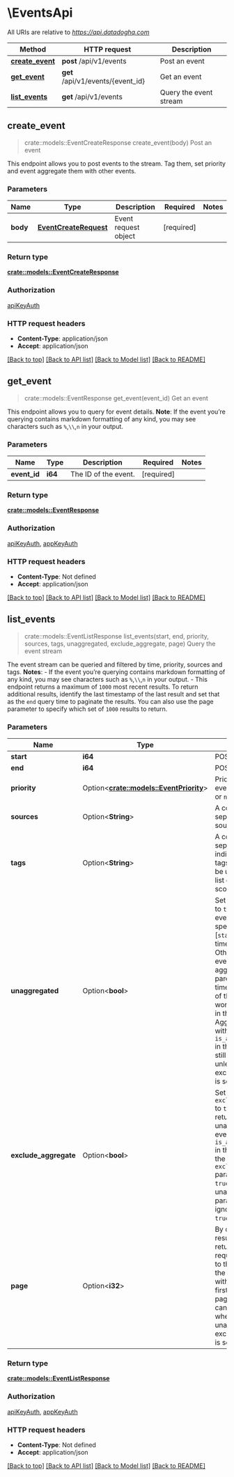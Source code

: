 # \EventsApi

All URIs are relative to *https://api.datadoghq.com*

Method | HTTP request | Description
------------- | ------------- | -------------
[**create_event**](EventsApi.md#create_event) | **post** /api/v1/events | Post an event
[**get_event**](EventsApi.md#get_event) | **get** /api/v1/events/{event_id} | Get an event
[**list_events**](EventsApi.md#list_events) | **get** /api/v1/events | Query the event stream



## create_event

> crate::models::EventCreateResponse create_event(body)
Post an event

This endpoint allows you to post events to the stream. Tag them, set priority and event aggregate them with other events.

### Parameters


Name | Type | Description  | Required | Notes
------------- | ------------- | ------------- | ------------- | -------------
**body** | [**EventCreateRequest**](EventCreateRequest.md) | Event request object | [required] |

### Return type

[**crate::models::EventCreateResponse**](EventCreateResponse.md)

### Authorization

[apiKeyAuth](../README.md#apiKeyAuth)

### HTTP request headers

- **Content-Type**: application/json
- **Accept**: application/json

[[Back to top]](#) [[Back to API list]](../README.md#documentation-for-api-endpoints) [[Back to Model list]](../README.md#documentation-for-models) [[Back to README]](../README.md)


## get_event

> crate::models::EventResponse get_event(event_id)
Get an event

This endpoint allows you to query for event details.  **Note**: If the event you’re querying contains markdown formatting of any kind, you may see characters such as `%`,`\\`,`n` in your output.

### Parameters


Name | Type | Description  | Required | Notes
------------- | ------------- | ------------- | ------------- | -------------
**event_id** | **i64** | The ID of the event. | [required] |

### Return type

[**crate::models::EventResponse**](EventResponse.md)

### Authorization

[apiKeyAuth](../README.md#apiKeyAuth), [appKeyAuth](../README.md#appKeyAuth)

### HTTP request headers

- **Content-Type**: Not defined
- **Accept**: application/json

[[Back to top]](#) [[Back to API list]](../README.md#documentation-for-api-endpoints) [[Back to Model list]](../README.md#documentation-for-models) [[Back to README]](../README.md)


## list_events

> crate::models::EventListResponse list_events(start, end, priority, sources, tags, unaggregated, exclude_aggregate, page)
Query the event stream

The event stream can be queried and filtered by time, priority, sources and tags.  **Notes**: - If the event you’re querying contains markdown formatting of any kind, you may see characters such as `%`,`\\`,`n` in your output.  - This endpoint returns a maximum of `1000` most recent results. To return additional results, identify the last timestamp of the last result and set that as the `end` query time to paginate the results. You can also use the page parameter to specify which set of `1000` results to return.

### Parameters


Name | Type | Description  | Required | Notes
------------- | ------------- | ------------- | ------------- | -------------
**start** | **i64** | POSIX timestamp. | [required] |
**end** | **i64** | POSIX timestamp. | [required] |
**priority** | Option<[**crate::models::EventPriority**](.md)> | Priority of your events, either `low` or `normal`. |  |
**sources** | Option<**String**> | A comma separated string of sources. |  |
**tags** | Option<**String**> | A comma separated list indicating what tags, if any, should be used to filter the list of monitors by scope. |  |
**unaggregated** | Option<**bool**> | Set unaggregated to `true` to return all events within the specified [`start`,`end`] timeframe. Otherwise if an event is aggregated to a parent event with a timestamp outside of the timeframe, it won't be available in the output. Aggregated events with `is_aggregate=true` in the response will still be returned unless exclude_aggregate is set to `true.` |  |
**exclude_aggregate** | Option<**bool**> | Set `exclude_aggregate` to `true` to only return unaggregated events where `is_aggregate=false` in the response. If the `exclude_aggregate` parameter is set to `true`, then the unaggregated parameter is ignored and will be `true` by default. |  |
**page** | Option<**i32**> | By default 1000 results are returned per request. Set page to the number of the page to return with `0` being the first page. The page parameter can only be used when either unaggregated or exclude_aggregate is set to `true.` |  |

### Return type

[**crate::models::EventListResponse**](EventListResponse.md)

### Authorization

[apiKeyAuth](../README.md#apiKeyAuth), [appKeyAuth](../README.md#appKeyAuth)

### HTTP request headers

- **Content-Type**: Not defined
- **Accept**: application/json

[[Back to top]](#) [[Back to API list]](../README.md#documentation-for-api-endpoints) [[Back to Model list]](../README.md#documentation-for-models) [[Back to README]](../README.md)

